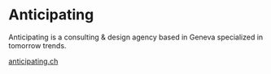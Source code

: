 # Anticipating

Anticipating is a consulting & design agency based in Geneva specialized in tomorrow trends.

[anticipating.ch](http://anticipating.ch)
